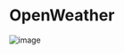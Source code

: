 # OpenWeather

![image](https://github.com/user-attachments/assets/952e597c-524a-4eb2-a278-717301fe78db)
